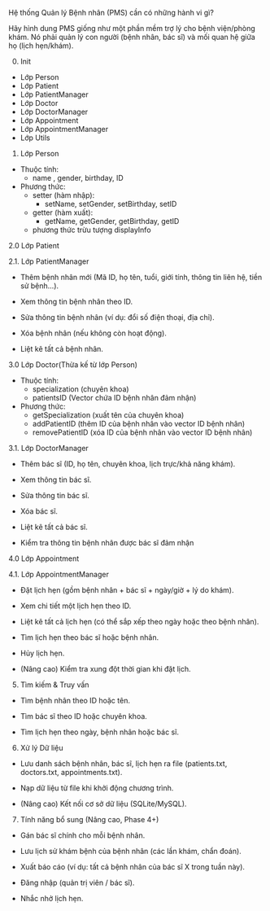 Hệ thống Quản lý Bệnh nhân (PMS) cần có những hành vi gì?

Hãy hình dung PMS giống như một phần mềm trợ lý cho bệnh viện/phòng khám. Nó phải quản lý con người (bệnh nhân, bác sĩ) và mối quan hệ giữa họ (lịch hẹn/khám).

0. Init
- Lớp Person
- Lớp Patient
- Lớp PatientManager
- Lớp Doctor
- Lớp DoctorManager
- Lớp Appointment
- Lớp AppointmentManager
- Lớp Utils

1. Lớp Person
- Thuộc tính:
    + name , gender, birthday, ID
- Phương thức:
    + setter (hàm nhập):
        + setName, setGender, setBirthday, setID
    + getter (hàm xuất):
        + getName, getGender, getBirthday, getID
    * phương thức trừu tượng displayInfo

2.0 Lớp Patient

2.1. Lớp PatientManager 
- Thêm bệnh nhân mới (Mã ID, họ tên, tuổi, giới tính, thông tin liên hệ, tiền sử bệnh…). 

- Xem thông tin bệnh nhân theo ID.

- Sửa thông tin bệnh nhân (ví dụ: đổi số điện thoại, địa chỉ).

- Xóa bệnh nhân (nếu không còn hoạt động).

- Liệt kê tất cả bệnh nhân.

3.0 Lớp Doctor(Thừa kế từ lớp Person)
- Thuộc tính:
    + specialization (chuyên khoa)
    + patientsID (Vector chứa ID bệnh nhân đảm nhận)
- Phương thức:
    + getSpecialization (xuất tên của chuyên khoa)
    + addPatientID (thêm ID của bệnh nhân vào vector ID bệnh nhân)
    + removePatientID (xóa ID của bệnh nhân vào vector ID bệnh nhân)

3.1. Lớp DoctorManager
- Thêm bác sĩ (ID, họ tên, chuyên khoa, lịch trực/khả năng khám).

- Xem thông tin bác sĩ.

- Sửa thông tin bác sĩ.

- Xóa bác sĩ.

- Liệt kê tất cả bác sĩ.

- Kiểm tra thông tin bệnh nhân được bác sĩ đảm nhận

4.0 Lớp Appointment

4.1. Lớp AppointmentManager
- Đặt lịch hẹn (gồm bệnh nhân + bác sĩ + ngày/giờ + lý do khám).

- Xem chi tiết một lịch hẹn theo ID.

- Liệt kê tất cả lịch hẹn (có thể sắp xếp theo ngày hoặc theo bệnh nhân).

- Tìm lịch hẹn theo bác sĩ hoặc bệnh nhân.

- Hủy lịch hẹn.

- (Nâng cao) Kiểm tra xung đột thời gian khi đặt lịch.

5. Tìm kiếm & Truy vấn

- Tìm bệnh nhân theo ID hoặc tên.

- Tìm bác sĩ theo ID hoặc chuyên khoa.

- Tìm lịch hẹn theo ngày, bệnh nhân hoặc bác sĩ.

6. Xử lý Dữ liệu

- Lưu danh sách bệnh nhân, bác sĩ, lịch hẹn ra file (patients.txt, doctors.txt, appointments.txt).

- Nạp dữ liệu từ file khi khởi động chương trình.

- (Nâng cao) Kết nối cơ sở dữ liệu (SQLite/MySQL).

7. Tính năng bổ sung (Nâng cao, Phase 4+)

- Gán bác sĩ chính cho mỗi bệnh nhân.

- Lưu lịch sử khám bệnh của bệnh nhân (các lần khám, chẩn đoán).

- Xuất báo cáo (ví dụ: tất cả bệnh nhân của bác sĩ X trong tuần này).

- Đăng nhập (quản trị viên / bác sĩ).

- Nhắc nhở lịch hẹn.